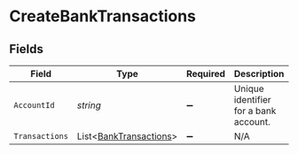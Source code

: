 # CreateBankTransactions


## Fields

| Field                                                             | Type                                                              | Required                                                          | Description                                                       | Example                                                           |
| ----------------------------------------------------------------- | ----------------------------------------------------------------- | ----------------------------------------------------------------- | ----------------------------------------------------------------- | ----------------------------------------------------------------- |
| `AccountId`                                                       | *string*                                                          | :heavy_minus_sign:                                                | Unique identifier for a bank account.                             | 13d946f0-c5d5-42bc-b092-97ece17923ab                              |
| `Transactions`                                                    | List<[BankTransactions](../../Models/Shared/BankTransactions.md)> | :heavy_minus_sign:                                                | N/A                                                               |                                                                   |